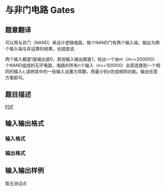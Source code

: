 # 与非门电路 Gates

## 题意翻译

可以用与非门（NAND）来设计逻辑电路，每个NAND门有两个输入端，输出为两个输入端与非运算的结果。也就是说

两个输入都是1是输出是0，其他输入输出都是1，给出一个由m（m<=200000）个NAND组成的无环电路，电路的所有n个输入（n<=100000）全部连接到一个相同的输入x,请把其中的一些输入设置为常数，用最少的x完成相同功能。输出任意方案即可。

## 题目描述

[problemUrl]: https://uva.onlinejudge.org/index.php?option=com_onlinejudge&Itemid=8&category=825&page=show_problem&problem=4482

[PDF](https://uva.onlinejudge.org/external/16/p1607.pdf)

## 输入输出格式

### 输入格式

### 输出格式

## 输入输出样例

暂无测试点

